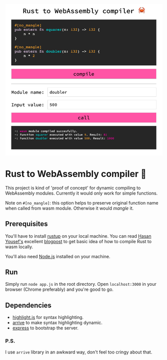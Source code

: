 ![Screenshot](shot.png)

# Rust to WebAssembly compiler 🦀

This project is kind of 'proof of concept' for dynamic compiling to WebAssembly modules. Currently it would only work for simple functions.

Note on `#[no_mangle]`: this option helps to preserve original function name when called from wasm module. Otherwise it would *mangle* it.

## Prerequisites

You'll have to install [rustup](https://rustup.rs/) on your local machine. You can read [Hasan Yousef's](https://github.com/hajsf) excellent [blogpost](https://dev.to/h_ajsf/simple-rust--wasm-example-5b1m) to get basic idea of how to compile Rust to wasm locally.

You'll also need [Node.js](https://nodejs.org/en/) installed on your machine.

## Run

Simply run `node app.js` in the root directory. Open `localhost:3000` in your browser (Chrome preferably) and you're good to go.

## Dependencies

* [highlight.js](https://github.com/highlightjs/highlight.js) for syntax highlighting.
* [arrive](https://github.com/uzairfarooq/arrive) to make syntax highlighting dynamic.
* [express](https://expressjs.com/en/4x/api.html) to bootstrap the server.

### P.S.

I use `arrive` library in an awkward way, don't feel too cringy about that.